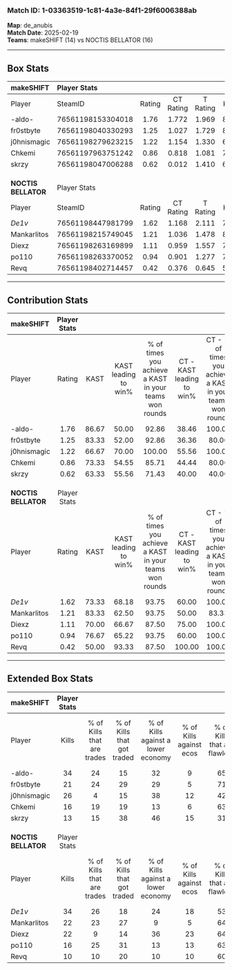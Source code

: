 ### Match ID: 1-03363519-1c81-4a3e-84f1-29f6006388ab  
**Map**: de_anubis  
**Match Date**: 2025-02-19  
**Teams**: makeSHIFT (14) vs NOCTIS BELLATOR (16)  

---  

## Box Stats  

| **makeSHIFT**       | Player Stats      |        |           |          |       |       |       |         |        |      |     |
| :- | :- | :-: | :-: | :-: | :-: | :-: | :-: | :-: | :-: | :-: | :-: |
| Player              | SteamID           | Rating | CT Rating | T Rating | KAST  |  ADR  | Kills | Assists | Deaths | K/D  | HS% |
| -aldo-              | 76561198153304018 |  1.76  |   1.772   |  1.969   | 86.67 | 121.3 |  34   |   10    |   19   | 1.79 | 47  |
| fr0stbyte           | 76561198040330293 |  1.25  |   1.027   |  1.729   | 83.33 | 87.4  |  21   |    9    |   19   | 1.11 | 57  |
| j0hnismagic         | 76561198279623215 |  1.22  |   1.154   |  1.330   | 66.67 | 85.8  |  26   |    2    |   20   | 1.30 | 30  |
| Chkemi              | 76561197963751242 |  0.86  |   0.818   |  1.081   | 73.33 | 55.6  |  16   |   10    |   23   | 0.70 | 62  |
| skrzy               | 76561198047006288 |  0.62  |   0.012   |  1.410   | 63.33 | 47.1  |  13   |    6    |   25   | 0.52 | 46  |
|                     |                   |        |           |          |       |       |       |         |        |      |     |
|                     |                   |        |           |          |       |       |       |         |        |      |     |
|                     |                   |        |           |          |       |       |       |         |        |      |     |
| **NOCTIS BELLATOR** | Player Stats      |        |           |          |       |       |       |         |        |      |     |
| Player              | SteamID           | Rating | CT Rating | T Rating | KAST  |  ADR  | Kills | Assists | Deaths | K/D  | HS% |
| _De1v_              | 76561198447981799 |  1.62  |   1.168   |  2.111   | 73.33 | 118.9 |  34   |    6    |   20   | 1.70 | 55  |
| Mankarlitos         | 76561198215749045 |  1.21  |   1.036   |  1.478   | 83.33 | 77.7  |  22   |    4    |   20   | 1.10 | 45  |
| Diexz               | 76561198263169899 |  1.11  |   0.959   |  1.557   | 70.00 | 84.7  |  22   |    6    |   22   | 1.00 | 50  |
| po110               | 76561198263370052 |  0.94  |   0.901   |  1.277   | 76.67 | 78.2  |  16   |   17    |   25   | 0.64 | 43  |
| Revq                | 76561198402714457 |  0.42  |   0.376   |  0.645   | 50.00 | 42.0  |  10   |    5    |   25   | 0.40 | 20  |
---  

## Contribution Stats  

| **makeSHIFT**       | Player Stats |       |                      |                                                        |                           |                                                             |                          |                                                            |
| :- | :-: | :-: | :-: | :-: | :-: | :-: | :-: | :-: |
| Player              |    Rating    | KAST  | KAST leading to win% | % of times you achieve a KAST in your teams won rounds | CT - KAST leading to win% | CT - % of times you achieve a KAST in your teams won rounds | T - KAST leading to win% | T - % of times you achieve a KAST in your teams won rounds |
| -aldo-              |     1.76     | 86.67 |        50.00         |                         92.86                          |           38.46           |                           100.00                            |          61.54           |                           88.89                            |
| fr0stbyte           |     1.25     | 83.33 |        52.00         |                         92.86                          |           36.36           |                            80.00                            |          64.29           |                           100.00                           |
| j0hnismagic         |     1.22     | 66.67 |        70.00         |                         100.00                         |           55.56           |                           100.00                            |          81.82           |                           100.00                           |
| Chkemi              |     0.86     | 73.33 |        54.55         |                         85.71                          |           44.44           |                            80.00                            |          61.54           |                           88.89                            |
| skrzy               |     0.62     | 63.33 |        55.56         |                         71.43                          |           40.00           |                            40.00                            |          61.54           |                           88.89                            |
|                     |              |       |                      |                                                        |                           |                                                             |                          |                                                            |
|                     |              |       |                      |                                                        |                           |                                                             |                          |                                                            |
|                     |              |       |                      |                                                        |                           |                                                             |                          |                                                            |
| **NOCTIS BELLATOR** | Player Stats |       |                      |                                                        |                           |                                                             |                          |                                                            |
| Player              |    Rating    | KAST  | KAST leading to win% | % of times you achieve a KAST in your teams won rounds | CT - KAST leading to win% | CT - % of times you achieve a KAST in your teams won rounds | T - KAST leading to win% | T - % of times you achieve a KAST in your teams won rounds |
| _De1v_              |     1.62     | 73.33 |        68.18         |                         93.75                          |           60.00           |                           100.00                            |          75.00           |                           90.00                            |
| Mankarlitos         |     1.21     | 83.33 |        62.50         |                         93.75                          |           50.00           |                            83.33                            |          71.43           |                           100.00                           |
| Diexz               |     1.11     | 70.00 |        66.67         |                         87.50                          |           75.00           |                           100.00                            |          61.54           |                           80.00                            |
| po110               |     0.94     | 76.67 |        65.22         |                         93.75                          |           60.00           |                           100.00                            |          69.23           |                           90.00                            |
| Revq                |     0.42     | 50.00 |        93.33         |                         87.50                          |          100.00           |                           100.00                            |          88.89           |                           80.00                            |
---  

## Extended Box Stats  

| **makeSHIFT**       | Player Stats |                            |                            |                                    |                         |                              |                                 |        |                             |                                     |                          |                               |                            |
| :- | :-: | :-: | :-: | :-: | :-: | :-: | :-: | :-: | :-: | :-: | :-: | :-: | :-: |
| Player              |    Kills     | % of Kills that are trades | % of Kills that got traded | % of Kills against a lower economy | % of Kills against ecos | % of Kills that are flawless | % of Kills that are close duels | Deaths | % of Deaths that get traded | % of Deaths against a lower economy | % of Deaths against ecos | % of Deaths that are flawless | % of Deaths that are close |
| -aldo-              |      34      |             24             |             15             |                 32                 |            9            |              65              |                6                |   19   |             32              |                 16                  |            0             |              47               |             5              |
| fr0stbyte           |      21      |             24             |             29             |                 29                 |            5            |              71              |               14                |   19   |             21              |                 16                  |            0             |              47               |             26             |
| j0hnismagic         |      26      |             4              |             15             |                 38                 |           12            |              42              |               12                |   20   |              5              |                 20                  |            0             |              70               |             5              |
| Chkemi              |      16      |             19             |             19             |                 13                 |            6            |              63              |                0                |   23   |             22              |                 26                  |            4             |              65               |             0              |
| skrzy               |      13      |             15             |             38             |                 46                 |           15            |              31              |               15                |   25   |             24              |                 20                  |            0             |              60               |             0              |
|                     |              |                            |                            |                                    |                         |                              |                                 |        |                             |                                     |                          |                               |                            |
|                     |              |                            |                            |                                    |                         |                              |                                 |        |                             |                                     |                          |                               |                            |
|                     |              |                            |                            |                                    |                         |                              |                                 |        |                             |                                     |                          |                               |                            |
| **NOCTIS BELLATOR** | Player Stats |                            |                            |                                    |                         |                              |                                 |        |                             |                                     |                          |                               |                            |
| Player              |    Kills     | % of Kills that are trades | % of Kills that got traded | % of Kills against a lower economy | % of Kills against ecos | % of Kills that are flawless | % of Kills that are close duels | Deaths | % of Deaths that get traded | % of Deaths against a lower economy | % of Deaths against ecos | % of Deaths that are flawless | % of Deaths that are close |
| _De1v_              |      34      |             26             |             18             |                 24                 |           18            |              53              |                6                |   20   |              5              |                 10                  |            5             |              40               |             10             |
| Mankarlitos         |      22      |             23             |             27             |                 9                  |            5            |              64              |                0                |   20   |             20              |                 15                  |            10            |              60               |             10             |
| Diexz               |      22      |             9              |             14             |                 36                 |           23            |              64              |                5                |   22   |             23              |                 14                  |            5             |              59               |             18             |
| po110               |      16      |             25             |             31             |                 13                 |           13            |              63              |               19                |   25   |             32              |                  8                  |            4             |              48               |             4              |
| Revq                |      10      |             10             |             20             |                 10                 |           10            |              60              |               10                |   25   |             20              |                  8                  |            4             |              68               |             4              |

